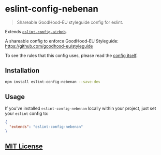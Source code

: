 # eslint-config-nebenan

> Shareable GoodHood-EU styleguide config for eslint.

Extends [`eslint-config-airbnb`](https://github.com/airbnb/javascript/tree/master/packages/eslint-config-airbnb).

A shareable config to enforce GoodHood-EU Styleguide: https://github.com/goodhood-eu/styleguide

To see the rules that this config uses, please read the [config itself](./index.js).

## Installation

```bash
npm install eslint-config-nebenan --save-dev
```

## Usage

If you've installed `eslint-config-nebenan` locally within your project, just set your `eslint` config to:

```json
{
  "extends": "eslint-config-nebenan"
}
```

## [MIT License](LICENSE)
